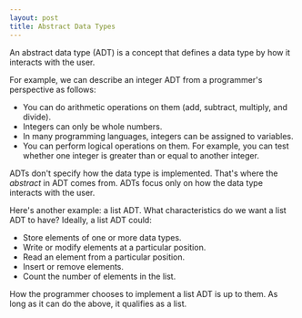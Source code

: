 ```yaml
---
layout: post
title: Abstract Data Types
---
```


An abstract data type (ADT) is a concept that defines a data type by how it interacts with the user.

For example, we can describe an integer ADT from a programmer's perspective as follows:
* You can do arithmetic operations on them (add, subtract, multiply, and divide).
* Integers can only be whole numbers.
* In many programming languages, integers can be assigned to variables.
* You can perform logical operations on them. For example, you can test whether one integer is greater than or equal to another integer.

ADTs don't specify how the data type is implemented. That's where the *abstract* in ADT comes from. ADTs focus only on how the data type interacts with the user.

Here's another example: a list ADT. What characteristics do we want a list ADT to have? Ideally, a list ADT could:
* Store elements of one or more data types.
* Write or modify elements at a particular position.
* Read an element from a particular position.
* Insert or remove elements.
* Count the number of elements in the list.

How the programmer chooses to implement a list ADT is up to them. As long as it can do the above, it qualifies as a list.
